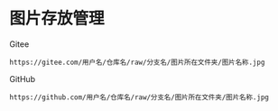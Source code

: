 # 图片存放管理

Gitee

```
https://gitee.com/用户名/仓库名/raw/分支名/图片所在文件夹/图片名称.jpg
```

GitHub

```
https://github.com/用户名/仓库名/raw/分支名/图片所在文件夹/图片名称.jpg
```

